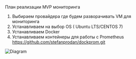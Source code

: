 

План реализации MVP мониторинга
1. Выбираем провайдера где будем разворачивать VM для мониторинга
2. Устанавливаем на выбор OS ( Ubuntu LTS/CENTOS 7)
3. Устанавливаем Docker
4. Устанавливаем контейнеры для работы с Prometheus
https://github.com/stefanprodan/dockprom.git


![Diagram](https://github.com/maxvandl/SPRINTS/blob/master/Untitled%20Diagram.drawio)

